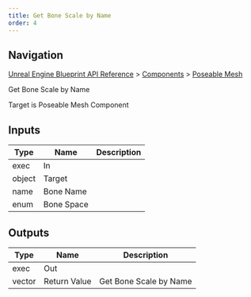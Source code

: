 ```yaml
---
title: Get Bone Scale by Name
order: 4
---
```

## Navigation

[Unreal Engine Blueprint API Reference](https://dev.epicgames.com/documentation/en-us/unreal-engine/BlueprintAPI) > [Components](https://dev.epicgames.com/documentation/en-us/unreal-engine/BlueprintAPI/Components) > [Poseable Mesh](https://dev.epicgames.com/documentation/en-us/unreal-engine/BlueprintAPI/Components/PoseableMesh)

Get Bone Scale by Name

Target is Poseable Mesh Component

## Inputs

| Type | Name | Description |
| --- | --- | --- |
| exec | In |  |
| object | Target |  |
| name | Bone Name |  |
| enum | Bone Space |  |

## Outputs

| Type | Name | Description |
| --- | --- | --- |
| exec | Out |  |
| vector | Return Value | Get Bone Scale by Name |
